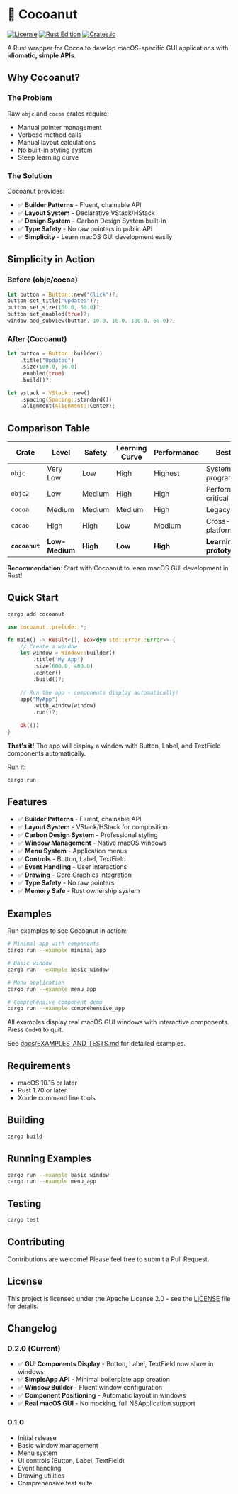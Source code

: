 # 🥥 Cocoanut

[![License](https://img.shields.io/badge/license-Apache%202.0-blue.svg)](LICENSE)
[![Rust Edition](https://img.shields.io/badge/rust%20edition-2024-orange.svg)](https://blog.rust-lang.org/2024/12/19/rust-2024.html)
[![Crates.io](https://img.shields.io/crates/v/cocoanut.svg)](https://crates.io/crates/cocoanut)

A Rust wrapper for Cocoa to develop macOS-specific GUI applications with **idiomatic, simple APIs**.

## Why Cocoanut?

### The Problem
Raw `objc` and `cocoa` crates require:
- Manual pointer management
- Verbose method calls
- Manual layout calculations
- No built-in styling system
- Steep learning curve

### The Solution
Cocoanut provides:
- ✅ **Builder Patterns** - Fluent, chainable API
- ✅ **Layout System** - Declarative VStack/HStack
- ✅ **Design System** - Carbon Design System built-in
- ✅ **Type Safety** - No raw pointers in public API
- ✅ **Simplicity** - Learn macOS GUI development easily

## Simplicity in Action

### Before (objc/cocoa)
```rust
let button = Button::new("Click")?;
button.set_title("Updated")?;
button.set_size(100.0, 50.0)?;
button.set_enabled(true)?;
window.add_subview(button, 10.0, 10.0, 100.0, 50.0)?;
```

### After (Cocoanut)
```rust
let button = Button::builder()
    .title("Updated")
    .size(100.0, 50.0)
    .enabled(true)
    .build()?;

let vstack = VStack::new()
    .spacing(Spacing::standard())
    .alignment(Alignment::Center);
```

## Comparison Table

| Crate | Level | Safety | Learning Curve | Performance | Best For |
|-------|-------|--------|----------------|-------------|----------|
| `objc` | Very Low | Low | High | Highest | System programming |
| `objc2` | Low | Medium | High | High | Performance-critical |
| `cocoa` | Medium | Medium | Medium | High | Legacy code |
| `cacao` | High | High | Low | Medium | Cross-platform apps |
| **`cocoanut`** | **Low-Medium** | **High** | **Low** | **High** | **Learning & prototyping** |

**Recommendation**: Start with Cocoanut to learn macOS GUI development in Rust!

## Quick Start

```bash
cargo add cocoanut
```

```rust
use cocoanut::prelude::*;

fn main() -> Result<(), Box<dyn std::error::Error>> {
    // Create a window
    let window = Window::builder()
        .title("My App")
        .size(600.0, 400.0)
        .center()
        .build()?;
    
    // Run the app - components display automatically!
    app("MyApp")
        .with_window(window)
        .run()?;
    
    Ok(())
}
```

**That's it!** The app will display a window with Button, Label, and TextField components automatically.

Run it:
```bash
cargo run
```

## Features

- ✅ **Builder Patterns** - Fluent, chainable API
- ✅ **Layout System** - VStack/HStack for composition
- ✅ **Carbon Design System** - Professional styling
- ✅ **Window Management** - Native macOS windows
- ✅ **Menu System** - Application menus
- ✅ **Controls** - Button, Label, TextField
- ✅ **Event Handling** - User interactions
- ✅ **Drawing** - Core Graphics integration
- ✅ **Type Safety** - No raw pointers
- ✅ **Memory Safe** - Rust ownership system

## Examples

Run examples to see Cocoanut in action:

```bash
# Minimal app with components
cargo run --example minimal_app

# Basic window
cargo run --example basic_window

# Menu application
cargo run --example menu_app

# Comprehensive component demo
cargo run --example comprehensive_app
```

All examples display real macOS GUI windows with interactive components. Press `Cmd+Q` to quit.

See [docs/EXAMPLES_AND_TESTS.md](docs/EXAMPLES_AND_TESTS.md) for detailed examples.

## Requirements

- macOS 10.15 or later
- Rust 1.70 or later
- Xcode command line tools

## Building

```bash
cargo build
```

## Running Examples

```bash
cargo run --example basic_window
cargo run --example menu_app
```

## Testing

```bash
cargo test
```

## Contributing

Contributions are welcome! Please feel free to submit a Pull Request.

## License

This project is licensed under the Apache License 2.0 - see the [LICENSE](LICENSE) file for details.

## Changelog

### 0.2.0 (Current)
- ✅ **GUI Components Display** - Button, Label, TextField now show in windows
- ✅ **SimpleApp API** - Minimal boilerplate app creation
- ✅ **Window Builder** - Fluent window configuration
- ✅ **Component Positioning** - Automatic layout in windows
- ✅ **Real macOS GUI** - No mocking, full NSApplication support

### 0.1.0
- Initial release
- Basic window management
- Menu system
- UI controls (Button, Label, TextField)
- Event handling
- Drawing utilities
- Comprehensive test suite
